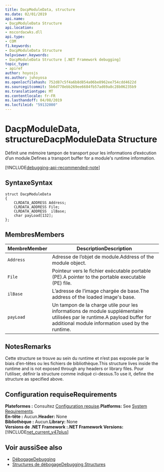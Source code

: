 ```yaml
---
title: DacpModuleData, structure
ms.date: 02/01/2019
api.name:
- DacpModuleData Structure
api.location:
- mscordacwks.dll
api.type:
- COM
f1.keywords:
- DacpModuleData Structure
helpviewer.keywords:
- DacpModuleData Structure [.NET Framework debugging]
topic_type:
- apiref
author: hoyosjs
ms.author: juhoyosa
ms.openlocfilehash: 752d87c5f4a6b8d854a06be8962ee754cdd4622d
ms.sourcegitcommit: 5b6d778ebb269ee6684fb57ad69a8c28b06235b9
ms.translationtype: MT
ms.contentlocale: fr-FR
ms.lasthandoff: 04/08/2019
ms.locfileid: "59132000"
---
```

# <a name="dacpmoduledata-structure"></a><span data-ttu-id="bf945-102">DacpModuleData, structure</span><span class="sxs-lookup"><span data-stu-id="bf945-102">DacpModuleData Structure</span></span>

<span data-ttu-id="bf945-103">Définit une mémoire tampon de transport pour les informations d’exécution d’un module.</span><span class="sxs-lookup"><span data-stu-id="bf945-103">Defines a transport buffer for a module's runtime information.</span></span>

[!INCLUDE[debugging-api-recommended-note](../../../../includes/debugging-api-recommended-note.md)]

## <a name="syntax"></a><span data-ttu-id="bf945-104">Syntaxe</span><span class="sxs-lookup"><span data-stu-id="bf945-104">Syntax</span></span>

```
struct DacpModuleData
{
    CLRDATA_ADDRESS Address;
    CLRDATA_ADDRESS File; 
    CLRDATA_ADDRESS  ilBase;
    char payLoad[132];
};
```

## <a name="members"></a><span data-ttu-id="bf945-105">Membres</span><span class="sxs-lookup"><span data-stu-id="bf945-105">Members</span></span>

| <span data-ttu-id="bf945-106">Membre</span><span class="sxs-lookup"><span data-stu-id="bf945-106">Member</span></span>    | <span data-ttu-id="bf945-107">Description</span><span class="sxs-lookup"><span data-stu-id="bf945-107">Description</span></span>                                                             |
| --------- | ----------------------------------------------------------------------- |
| `Address` | <span data-ttu-id="bf945-108">Adresse de l’objet de module.</span><span class="sxs-lookup"><span data-stu-id="bf945-108">Address of the module object.</span></span>                                           |
| `File`    | <span data-ttu-id="bf945-109">Pointeur vers le fichier exécutable portable (PE).</span><span class="sxs-lookup"><span data-stu-id="bf945-109">A pointer to the portable executable (PE) file.</span></span>                       |
| `ilBase`  | <span data-ttu-id="bf945-110">L’adresse de l’image chargée de base.</span><span class="sxs-lookup"><span data-stu-id="bf945-110">The address of the loaded image's base.</span></span>                                 |
| `payLoad` | <span data-ttu-id="bf945-111">Un tampon de la charge utile pour les informations de module supplémentaire utilisées par le runtime.</span><span class="sxs-lookup"><span data-stu-id="bf945-111">A payload buffer for additional module information used by the runtime.</span></span> |

## <a name="remarks"></a><span data-ttu-id="bf945-112">Notes</span><span class="sxs-lookup"><span data-stu-id="bf945-112">Remarks</span></span>

<span data-ttu-id="bf945-113">Cette structure se trouve au sein du runtime et n’est pas exposée par le biais d’en-têtes ou les fichiers de bibliothèque.</span><span class="sxs-lookup"><span data-stu-id="bf945-113">This structure lives inside the runtime and is not exposed through any headers or library files.</span></span> <span data-ttu-id="bf945-114">Pour l’utiliser, définir la structure comme indiqué ci-dessus.</span><span class="sxs-lookup"><span data-stu-id="bf945-114">To use it, define the structure as specified above.</span></span>

## <a name="requirements"></a><span data-ttu-id="bf945-115">Configuration requise</span><span class="sxs-lookup"><span data-stu-id="bf945-115">Requirements</span></span>
<span data-ttu-id="bf945-116">**Plateformes :** Consultez [Configuration requise](../../../../docs/framework/get-started/system-requirements.md).</span><span class="sxs-lookup"><span data-stu-id="bf945-116">**Platforms:** See [System Requirements](../../../../docs/framework/get-started/system-requirements.md).</span></span>  
<span data-ttu-id="bf945-117">**En-tête :** Aucun.</span><span class="sxs-lookup"><span data-stu-id="bf945-117">**Header:** None</span></span>  
<span data-ttu-id="bf945-118">**Bibliothèque :** Aucun.</span><span class="sxs-lookup"><span data-stu-id="bf945-118">**Library:** None</span></span>  
**<span data-ttu-id="bf945-119">Versions de .NET Framework :</span><span class="sxs-lookup"><span data-stu-id="bf945-119">.NET Framework Versions:</span></span>** [!INCLUDE[net_current_v47plus](../../../../includes/net-current-v47plus.md)]  

## <a name="see-also"></a><span data-ttu-id="bf945-120">Voir aussi</span><span class="sxs-lookup"><span data-stu-id="bf945-120">See also</span></span>

- [<span data-ttu-id="bf945-121">Débogage</span><span class="sxs-lookup"><span data-stu-id="bf945-121">Debugging</span></span>](../../../../docs/framework/unmanaged-api/debugging/index.md)
- [<span data-ttu-id="bf945-122">Structures de débogage</span><span class="sxs-lookup"><span data-stu-id="bf945-122">Debugging Structures</span></span>](../../../../docs/framework/unmanaged-api/debugging/debugging-structures.md)
